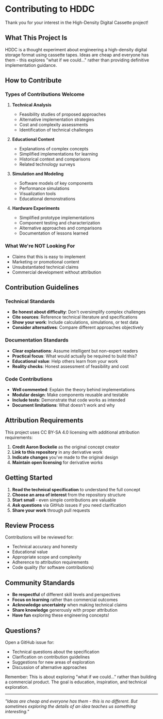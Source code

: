 # Contributing to HDDC

Thank you for your interest in the High-Density Digital Cassette project!

## What This Project Is

HDDC is a thought experiment about engineering a high-density digital storage format using cassette tapes. Ideas are cheap and everyone has them - this explores "what if we could..." rather than providing definitive implementation guidance.

## How to Contribute

### Types of Contributions Welcome

1. **Technical Analysis**
   - Feasibility studies of proposed approaches
   - Alternative implementation strategies
   - Cost and complexity assessments
   - Identification of technical challenges

2. **Educational Content**
   - Explanations of complex concepts
   - Simplified implementations for learning
   - Historical context and comparisons
   - Related technology surveys

3. **Simulation and Modeling**
   - Software models of key components
   - Performance simulations
   - Visualization tools
   - Educational demonstrations

4. **Hardware Experiments**
   - Simplified prototype implementations
   - Component testing and characterization
   - Alternative approaches and comparisons
   - Documentation of lessons learned

### What We're NOT Looking For

- Claims that this is easy to implement
- Marketing or promotional content
- Unsubstantiated technical claims
- Commercial development without attribution

## Contribution Guidelines

### Technical Standards
- **Be honest about difficulty**: Don't oversimplify complex challenges
- **Cite sources**: Reference technical literature and specifications
- **Show your work**: Include calculations, simulations, or test data
- **Consider alternatives**: Compare different approaches objectively

### Documentation Standards
- **Clear explanations**: Assume intelligent but non-expert readers
- **Practical focus**: What would actually be required to build this?
- **Educational value**: Help others learn from your work
- **Reality checks**: Honest assessment of feasibility and cost

### Code Contributions
- **Well commented**: Explain the theory behind implementations
- **Modular design**: Make components reusable and testable
- **Include tests**: Demonstrate that code works as intended
- **Document limitations**: What doesn't work and why

## Attribution Requirements

This project uses CC BY-SA 4.0 licensing with additional attribution requirements:

1. **Credit Aaron Bockelie** as the original concept creator
2. **Link to this repository** in any derivative work
3. **Indicate changes** you've made to the original design
4. **Maintain open licensing** for derivative works

## Getting Started

1. **Read the technical specification** to understand the full concept
2. **Choose an area of interest** from the repository structure
3. **Start small** - even simple contributions are valuable
4. **Ask questions** via GitHub issues if you need clarification
5. **Share your work** through pull requests

## Review Process

Contributions will be reviewed for:
- Technical accuracy and honesty
- Educational value
- Appropriate scope and complexity
- Adherence to attribution requirements
- Code quality (for software contributions)

## Community Standards

- **Be respectful** of different skill levels and perspectives
- **Focus on learning** rather than commercial outcomes
- **Acknowledge uncertainty** when making technical claims
- **Share knowledge** generously with proper attribution
- **Have fun** exploring these engineering concepts!

## Questions?

Open a GitHub issue for:
- Technical questions about the specification
- Clarification on contribution guidelines
- Suggestions for new areas of exploration
- Discussion of alternative approaches

Remember: This is about exploring "what if we could..." rather than building a commercial product. The goal is education, inspiration, and technical exploration.

---

*"Ideas are cheap and everyone has them - this is no different. But sometimes exploring the details of an idea teaches us something interesting."*